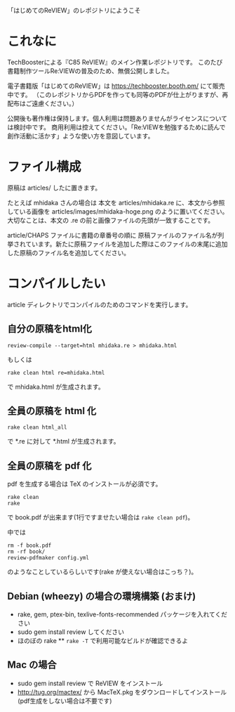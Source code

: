 「はじめてのReVIEW」のレポジトリにようこそ

# これなに

TechBoosterによる『C85 ReVIEW』のメイン作業レポジトリです。
このたび書籍制作ツールRe:VIEWの普及のため、無償公開しました。

電子書籍版「はじめてのReVIEW」は https://techbooster.booth.pm/ にて販売中です。
（このレポジトリからPDFを作っても同等のPDFが仕上がりますが、再配布はご遠慮ください。）

公開後も著作権は保持します。個人利用は問題ありませんがライセンスについては検討中です。
商用利用は控えてください。「Re:VIEWを勉強するために読んで創作活動に活かす」ような使い方を意図しています。

# ファイル構成
原稿は articles/ したに置きます。

たとえば mhidaka さんの場合は
本文を articles/mhidaka.re に、本文から参照している画像を articles/images/mhidaka-hoge.png のように置いてください。大切なことは、本文の .re の前と画像ファイルの先頭が一致することです。

article/CHAPS ファイルに書籍の章番号の順に 原稿ファイルのファイル名が列挙されています。新たに原稿ファイルを追加した際はこのファイルの末尾に追加した原稿のファイル名を追加してください。

# コンパイルしたい

article ディレクトリでコンパイルのためのコマンドを実行します。

## 自分の原稿をhtml化

    review-compile --target=html mhidaka.re > mhidaka.html

もしくは 

    rake clean html re=mhidaka.html

で mhidaka.html が生成されます。

## 全員の原稿を html 化

    rake clean html_all

で *.re に対して *.html が生成されます。

## 全員の原稿を pdf 化

pdf を生成する場合は TeX のインストールが必須です。

    rake clean 
    rake

で book.pdf が出来ます(1行ですませたい場合は `rake clean pdf`)。

中では

    rm -f book.pdf
    rm -rf book/
    review-pdfmaker config.yml

のようなことしているらしいです(rake が使えない場合はこっち？)。

## Debian (wheezy) の場合の環境構築 (おまけ)

* rake, gem, ptex-bin, texlive-fonts-recommended パッケージを入れてください
* sudo gem install review してください
* ほのぼの rake
** `rake -T` で利用可能なビルドが確認できるよ

## Mac の場合

* sudo gem install review で ReVIEW をインストール
* http://tug.org/mactex/ から MacTeX.pkg をダウンロードしてインストール(pdf生成をしない場合は不要です)
